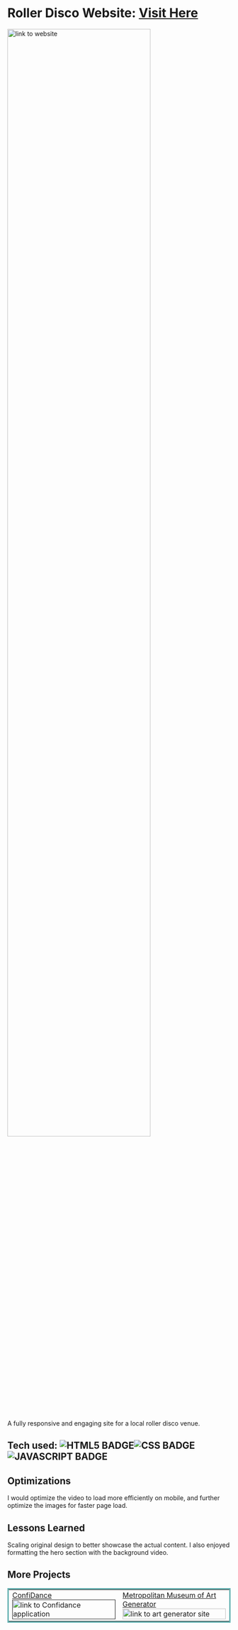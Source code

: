 # Roller Disco Website: <a href="https://cocosrollerdisco.netlify.app/" target="_blank">Visit Here</a>
<a href="https://cocosrollerdisco.netlify.app/" target="_blank"/>
<img src="https://media.giphy.com/media/v1.Y2lkPTc5MGI3NjExOTI0MTM4YjZiNTM0OGVlNjQyNjVkYWE1ZGRmZmY2Yjc1MWNmMjFkZCZlcD12MV9pbnRlcm5hbF9naWZzX2dpZklkJmN0PWc/h6VXVVTWs3OqWX9AP3/giphy.gif" width="80%" margin="auto" alt="link to website"/>
</a>

A fully responsive and engaging site for a local roller disco venue.


## Tech used: ![HTML5 BADGE](https://img.shields.io/static/v1?label=|&message=HTML5&color=23555f&style=plastic&logo=html5)![CSS BADGE](https://img.shields.io/static/v1?label=|&message=CSS3&color=285f65&style=plastic&logo=css3)![JAVASCRIPT BADGE](https://img.shields.io/static/v1?label=|&message=JAVASCRIPT&color=3c7f5d&style=plastic&logo=javascript)


## Optimizations
I would optimize the video to load more efficiently on mobile, and further optimize the images for faster page load.

## Lessons Learned
Scaling original design to better showcase the actual content. I also enjoyed formatting the hero section with the background video.


## More Projects

<table bordercolor="#66b2b2">

  <tr>
    <td width="50%"  style="align:center;" valign="top">
<a target="_blank" href="">ConfiDance</a>
        <br />
      <a target="_blank" href="">
            <img src="https://media.giphy.com/media/v1.Y2lkPTc5MGI3NjExZjM4NmJjM2IyMzIxMGNiZWZiMjMzNmI5NWE4OWIwMTE3ZjhjZGZlNyZlcD12MV9pbnRlcm5hbF9naWZzX2dpZklkJmN0PWc/OXCaDWUVwy5ViA30od/giphy.gif" width="100%"  alt="link to Confidance application"/>
        </a>
    </td>
    <td width="50%" valign="top">
<a target="_blank" href="https://artgenerator-themetmuseum.netlify.app/">Metropolitan Museum of Art Generator</a>
      <br />
        <a target="_blank" href="https://artgenerator-themetmuseum.netlify.app/">
          <img src="https://media.giphy.com/media/34Q93NLtrowY8XXazg/giphy.gif" width="100%" alt="link to art generator site"/>
        </a>
    </td>
    
  </tr>
</table>
